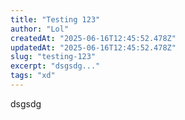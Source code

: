 ```yaml
---
title: "Testing 123"
author: "Lol"
createdAt: "2025-06-16T12:45:52.478Z"
updatedAt: "2025-06-16T12:45:52.478Z"
slug: "testing-123"
excerpt: "dsgsdg..."
tags: "xd"
---
```


dsgsdg